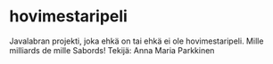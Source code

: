 # hovimestaripeli
Javalabran projekti, joka ehkä on tai ehkä ei ole hovimestaripeli. Mille milliards de mille Sabords! Tekijä: Anna Maria Parkkinen
